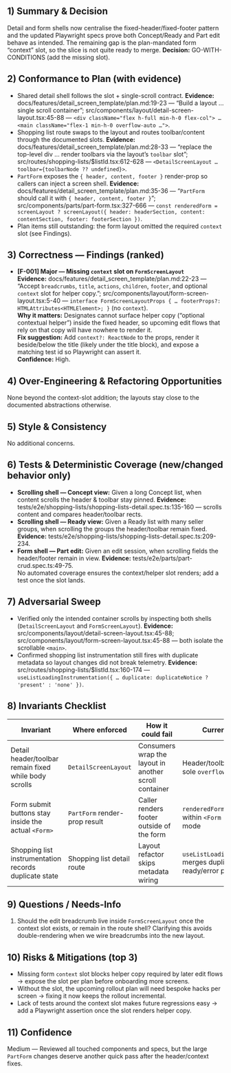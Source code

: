 ## 1) Summary & Decision
Detail and form shells now centralise the fixed-header/fixed-footer pattern and the updated Playwright specs prove both Concept/Ready and Part edit behave as intended. The remaining gap is the plan-mandated form “context” slot, so the slice is not quite ready to merge. **Decision:** GO-WITH-CONDITIONS (add the missing slot).

## 2) Conformance to Plan (with evidence)
- Shared detail shell follows the slot + single-scroll contract. **Evidence:** docs/features/detail_screen_template/plan.md:19-23 — “Build a layout … single scroll container”; src/components/layout/detail-screen-layout.tsx:45-88 — `<div className="flex h-full min-h-0 flex-col"> … <main className="flex-1 min-h-0 overflow-auto …">`.
- Shopping list route swaps to the layout and routes toolbar/content through the documented slots. **Evidence:** docs/features/detail_screen_template/plan.md:28-33 — “replace the top-level div … render toolbars via the layout’s `toolbar` slot”; src/routes/shopping-lists/$listId.tsx:612-628 — `<DetailScreenLayout … toolbar={toolbarNode ?? undefined}>`.
- `PartForm` exposes the `{ header, content, footer }` render-prop so callers can inject a screen shell. **Evidence:** docs/features/detail_screen_template/plan.md:35-36 — “`PartForm` should call it with `{ header, content, footer }`”; src/components/parts/part-form.tsx:327-666 — `const renderedForm = screenLayout ? screenLayout({ header: headerSection, content: contentSection, footer: footerSection })`.
- Plan items still outstanding: the form layout omitted the required `context` slot (see Findings).

## 3) Correctness — Findings (ranked)
- **[F-001] Major — Missing `context` slot on `FormScreenLayout`**  
  **Evidence:** docs/features/detail_screen_template/plan.md:22-23 — “Accept `breadcrumbs`, `title`, `actions`, `children`, `footer`, and optional `context` slot for helper copy.”; src/components/layout/form-screen-layout.tsx:5-40 — `interface FormScreenLayoutProps { … footerProps?: HTMLAttributes<HTMLElement>; }` (no `context`).  
  **Why it matters:** Designates cannot surface helper copy (“optional contextual helper”) inside the fixed header, so upcoming edit flows that rely on that copy will have nowhere to render it.  
  **Fix suggestion:** Add `context?: ReactNode` to the props, render it beside/below the title (likely under the title block), and expose a matching test id so Playwright can assert it.  
  **Confidence:** High.

## 4) Over-Engineering & Refactoring Opportunities
None beyond the context-slot addition; the layouts stay close to the documented abstractions otherwise.

## 5) Style & Consistency
No additional concerns.

## 6) Tests & Deterministic Coverage (new/changed behavior only)
- **Scrolling shell — Concept view:** Given a long Concept list, when content scrolls the header & toolbar stay pinned. **Evidence:** tests/e2e/shopping-lists/shopping-lists-detail.spec.ts:135-160 — scrolls content and compares header/toolbar rects.  
- **Scrolling shell — Ready view:** Given a Ready list with many seller groups, when scrolling the groups the header/toolbar remain fixed. **Evidence:** tests/e2e/shopping-lists/shopping-lists-detail.spec.ts:209-234.  
- **Form shell — Part edit:** Given an edit session, when scrolling fields the header/footer remain in view. **Evidence:** tests/e2e/parts/part-crud.spec.ts:49-75.  
No automated coverage ensures the context/helper slot renders; add a test once the slot lands.

## 7) Adversarial Sweep
- Verified only the intended container scrolls by inspecting both shells (`DetailScreenLayout` and `FormScreenLayout`). **Evidence:** src/components/layout/detail-screen-layout.tsx:45-88; src/components/layout/form-screen-layout.tsx:45-88 — both isolate the scrollable `<main>`.  
- Confirmed shopping list instrumentation still fires with duplicate metadata so layout changes did not break telemetry. **Evidence:** src/routes/shopping-lists/$listId.tsx:160-174 — `useListLoadingInstrumentation({ … duplicate: duplicateNotice ? 'present' : 'none' })`.

## 8) Invariants Checklist
| Invariant | Where enforced | How it could fail | Current protection | Evidence (file:lines) |
|---|---|---|---|---|
| Detail header/toolbar remain fixed while body scrolls | `DetailScreenLayout` | Consumers wrap the layout in another scroll container | Header/toolbar live outside the sole `overflow-auto` `<main>` | src/components/layout/detail-screen-layout.tsx:45-88 — `main className="flex-1 min-h-0 overflow-auto"` |
| Form submit buttons stay inside the actual `<Form>` | `PartForm` render-prop result | Caller renders footer outside of the form | `renderedForm` always nested within `<Form …>` even in screen mode | src/components/parts/part-form.tsx:655-666 — `<Form …>{renderedForm}</Form>` |
| Shopping list instrumentation records duplicate state | Shopping list detail route | Layout refactor skips metadata wiring | `useListLoadingInstrumentation` merges duplicate status into ready/error payloads | src/routes/shopping-lists/$listId.tsx:160-174 — `duplicate: duplicateNotice ? 'present' : 'none'` |

## 9) Questions / Needs-Info
1. Should the edit breadcrumb live inside `FormScreenLayout` once the context slot exists, or remain in the route shell? Clarifying this avoids double-rendering when we wire breadcrumbs into the new layout.

## 10) Risks & Mitigations (top 3)
- Missing form `context` slot blocks helper copy required by later edit flows → expose the slot per plan before onboarding more screens.  
- Without the slot, the upcoming rollout plan will need bespoke hacks per screen → fixing it now keeps the rollout incremental.  
- Lack of tests around the context slot makes future regressions easy → add a Playwright assertion once the slot renders helper copy.

## 11) Confidence
Medium — Reviewed all touched components and specs, but the large `PartForm` changes deserve another quick pass after the header/context fixes.

